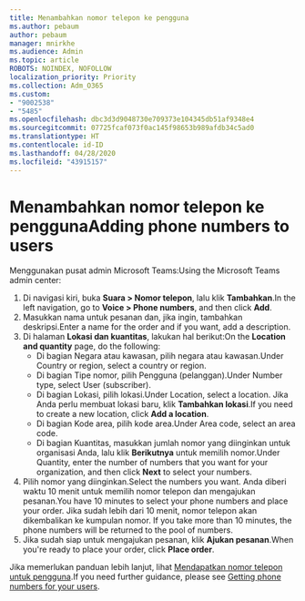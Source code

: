 ```yaml
---
title: Menambahkan nomor telepon ke pengguna
ms.author: pebaum
author: pebaum
manager: mnirkhe
ms.audience: Admin
ms.topic: article
ROBOTS: NOINDEX, NOFOLLOW
localization_priority: Priority
ms.collection: Adm_O365
ms.custom:
- "9002538"
- "5485"
ms.openlocfilehash: dbc3d3d9048730e709373e104345db51af9348e4
ms.sourcegitcommit: 07725fcaf073f0ac145f98653b989afdb34c5ad0
ms.translationtype: HT
ms.contentlocale: id-ID
ms.lasthandoff: 04/28/2020
ms.locfileid: "43915157"
---
```

# <a name="adding-phone-numbers-to-users"></a><span data-ttu-id="34e0a-102">Menambahkan nomor telepon ke pengguna</span><span class="sxs-lookup"><span data-stu-id="34e0a-102">Adding phone numbers to users</span></span>

<span data-ttu-id="34e0a-103">Menggunakan pusat admin Microsoft Teams:</span><span class="sxs-lookup"><span data-stu-id="34e0a-103">Using the Microsoft Teams admin center:</span></span>

1. <span data-ttu-id="34e0a-104">Di navigasi kiri, buka **Suara > Nomor telepon**, lalu klik **Tambahkan**.</span><span class="sxs-lookup"><span data-stu-id="34e0a-104">In the left navigation, go to **Voice > Phone numbers**, and then click **Add**.</span></span>
2. <span data-ttu-id="34e0a-105">Masukkan nama untuk pesanan dan, jika ingin, tambahkan deskripsi.</span><span class="sxs-lookup"><span data-stu-id="34e0a-105">Enter a name for the order and if you want, add a description.</span></span>
3. <span data-ttu-id="34e0a-106">Di halaman **Lokasi dan kuantitas**, lakukan hal berikut:</span><span class="sxs-lookup"><span data-stu-id="34e0a-106">On the **Location and quantity** page, do the following:</span></span>
    - <span data-ttu-id="34e0a-107">Di bagian Negara atau kawasan, pilih negara atau kawasan.</span><span class="sxs-lookup"><span data-stu-id="34e0a-107">Under Country or region, select a country or region.</span></span>
    - <span data-ttu-id="34e0a-108">Di bagian Tipe nomor, pilih Pengguna (pelanggan).</span><span class="sxs-lookup"><span data-stu-id="34e0a-108">Under Number type, select User (subscriber).</span></span>
    - <span data-ttu-id="34e0a-109">Di bagian Lokasi, pilih lokasi.</span><span class="sxs-lookup"><span data-stu-id="34e0a-109">Under Location, select a location.</span></span> <span data-ttu-id="34e0a-110">Jika Anda perlu membuat lokasi baru, klik **Tambahkan lokasi**.</span><span class="sxs-lookup"><span data-stu-id="34e0a-110">If you need to create a new location, click **Add a location**.</span></span>
    - <span data-ttu-id="34e0a-111">Di bagian Kode area, pilih kode area.</span><span class="sxs-lookup"><span data-stu-id="34e0a-111">Under Area code, select an area code.</span></span>
    - <span data-ttu-id="34e0a-112">Di bagian Kuantitas, masukkan jumlah nomor yang diinginkan untuk organisasi Anda, lalu klik **Berikutnya** untuk memilih nomor.</span><span class="sxs-lookup"><span data-stu-id="34e0a-112">Under Quantity, enter the number of numbers that you want for your organization, and then click **Next** to select your numbers.</span></span>
4. <span data-ttu-id="34e0a-113">Pilih nomor yang diinginkan.</span><span class="sxs-lookup"><span data-stu-id="34e0a-113">Select the numbers you want.</span></span> <span data-ttu-id="34e0a-114">Anda diberi waktu 10 menit untuk memilih nomor telepon dan mengajukan pesanan.</span><span class="sxs-lookup"><span data-stu-id="34e0a-114">You have 10 minutes to select your phone numbers and place your order.</span></span> <span data-ttu-id="34e0a-115">Jika sudah lebih dari 10 menit, nomor telepon akan dikembalikan ke kumpulan nomor. </span><span class="sxs-lookup"><span data-stu-id="34e0a-115">If you take more than 10 minutes, the phone numbers will be returned to the pool of numbers.</span></span>
5. <span data-ttu-id="34e0a-116">Jika sudah siap untuk mengajukan pesanan, klik **Ajukan pesanan**.</span><span class="sxs-lookup"><span data-stu-id="34e0a-116">When you're ready to place your order, click **Place order**.</span></span>

<span data-ttu-id="34e0a-117">Jika memerlukan panduan lebih lanjut, lihat [Mendapatkan nomor telepon untuk pengguna](https://docs.microsoft.com/microsoftteams/getting-phone-numbers-for-your-users).</span><span class="sxs-lookup"><span data-stu-id="34e0a-117">If you need further guidance, please see [Getting phone numbers for your users](https://docs.microsoft.com/microsoftteams/getting-phone-numbers-for-your-users).</span></span>
